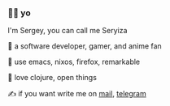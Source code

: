 ### 🫳✨ yo

I'm Sergey, you can call me Seryiza

🔮 a software developer, gamer, and anime fan

🍄 use emacs, nixos, firefox, remarkable

🔫 love clojure, open things

✍️ if you want write me on [mail](mailto:hey@seryiza.xyz), [telegram](https://t.me/Seryiza)

